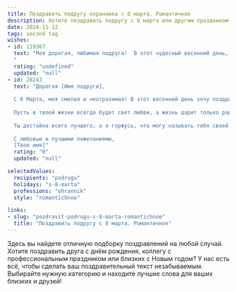 ```yaml
---
title: Поздравить подругу охранника с 8 марта. Романтичное
description: Хотите поздравить подругу с 8 марта или другим праздником? Наш ИИ создаст незабываемое поздравление, а вы обязательно выделитесь среди других.  
date: 2024-11-12
tags: second tag
wishes:
- id: 119367
  text: "Моя дорогая, любимая подруга!  В этот чудесный весенний день, 8 Марта, я хочу пожелать тебе всего самого светлого и прекрасного. Пусть твоя жизнь будет наполнена любовью, счастьем и радостью, как солнечный весенний день.  Знай, что твоя сила и мужество, даже в такой, казалось бы, неженской профессии как охранник,  вдохновляют меня.  Будь всегда такой же яркой, неповторимой и любимой. С праздником!
  "
  rating: "undefined"
  updated: "null"
- id: 28243
  text: "Дорогая [Имя подруги],
  
  С 8 Марта, моя смелая и неотразимая! В этот весенний день хочу поздравить тебя, ведь ты не просто охранник — ты хранительница тепла и уюта в нашем мире. Твоя сила и храбрость вдохновляют, а доброта и забота делают каждый день светлее.
  
  Пусть в твоей жизни всегда будет свет любви, а жизнь дарит только радостные моменты. Желаю тебе, чтобы каждый новый день приносил счастье, улыбки и искренние признания. Пусть мечты сбываются, а сердце наполняется нежностью и гармонией.
  
  Ты достойна всего лучшего, а я горжусь, что могу называть тебя своей подругой.
  
  С любовью и лучшими пожеланиями,
  [Твое имя]"
  rating: "0"
  updated: "null"

selectedValues:
  recipients: "podrugu"
  holidays: "s-8-marta"
  professions: "ohrannik"
  style: "romantichnoe"

links:
- slug: "pozdravit-podrugu-s-8-marta-romantichnoe"
  title: "Поздравить подругу с 8 марта. Романтичное"
---
```


Здесь вы найдете отличную подборку поздравлений на любой случай. 
Хотите поздравить друга с днём рождения, коллегу с профессиональным праздником или близких с Новым годом? У нас есть всё, чтобы сделать ваш поздравительный текст незабываемым. Выбирайте нужную категорию и находите лучшие слова для ваших близких и друзей!

